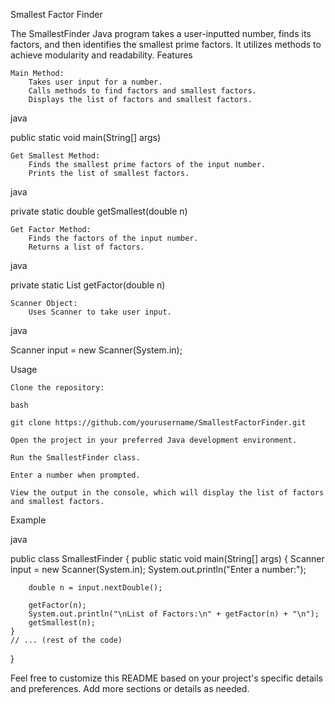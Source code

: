 Smallest Factor Finder

The SmallestFinder Java program takes a user-inputted number, finds its factors, and then identifies the smallest prime factors. It utilizes methods to achieve modularity and readability.
Features

    Main Method:
        Takes user input for a number.
        Calls methods to find factors and smallest factors.
        Displays the list of factors and smallest factors.

java

public static void main(String[] args)

    Get Smallest Method:
        Finds the smallest prime factors of the input number.
        Prints the list of smallest factors.

java

private static double getSmallest(double n)

    Get Factor Method:
        Finds the factors of the input number.
        Returns a list of factors.

java

private static List<Double> getFactor(double n)

    Scanner Object:
        Uses Scanner to take user input.

java

Scanner input = new Scanner(System.in);

Usage

    Clone the repository:

    bash

    git clone https://github.com/yourusername/SmallestFactorFinder.git

    Open the project in your preferred Java development environment.

    Run the SmallestFinder class.

    Enter a number when prompted.

    View the output in the console, which will display the list of factors and smallest factors.

Example

java

public class SmallestFinder {
    public static void main(String[] args) {
        Scanner input = new Scanner(System.in);
        System.out.println("Enter a number:");

        double n = input.nextDouble();

        getFactor(n);
        System.out.println("\nList of Factors:\n" + getFactor(n) + "\n");
        getSmallest(n);
    }
    // ... (rest of the code)
}


Feel free to customize this README based on your project's specific details and preferences. Add more sections or details as needed.

